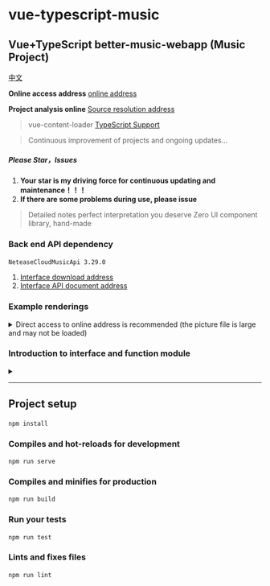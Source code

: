 # vue-typescript-music

## Vue+TypeScript better-music-webapp (Music Project)

[中文](./README.md)

**Online access address**  [online address](http://47.93.187.37/)

**Project analysis online** [Source resolution address](https://blog.csdn.net/weixin_42661283/article/details/106552202)

> vue-content-loader [TypeScript Support](https://github.com/egoist/vue-content-loader/pull/13)

> Continuous improvement of projects and ongoing updates...

##### Please Star，Issues

1. **Your star is my driving force for continuous updating and maintenance！！！**
2. **If there are some problems during use, please issue**

> Detailed notes perfect interpretation you deserve
> Zero UI component library, hand-made

### Back end API dependency

`NeteaseCloudMusicApi 3.29.0`

1. [Interface download address](https://github.com/Binaryify/NeteaseCloudMusicApi)
2. [Interface API document address](https://binaryify.github.io/NeteaseCloudMusicApi/#/?id=neteasecloudmusicapi)

### Example renderings
<details>
<summary>Direct access to online address is recommended (the picture file is large and may not be loaded)</summary>

![Search page, search results](./src/doc/images/search.gif)
![hot singers page](./src/doc/images/singer.gif)
![Music playing](./src/doc/images/player.gif)
![New song list](./src/doc/images/createSong.gif)
![Comment](./src/doc/images/comment.gif)

</details>


### Introduction to interface and function module
<details>
<summary></summary>

**Personal page**

- [x] login
- [x] Play history
- [ ] My radio station
- [ ] My star
- [ ] Focus on new songs
- [ ] My music
- [ ] My favorite music


**Default page（Music Hall）**

- [x] banner Rotation chart
- [x] Recommended song list
- [x] New dish
- [ ] Recommended new music
- [ ] Recommended radio station
- [x] Ranking List
- [ ] Recommended programs
- [ ] Recommended MV


**Search page**

- [x] Hot search list
- [x] History
- [x] Singer classification
- [x] Search input box function

**Search result**

- [x] Search results navigation
- [x] Comprehensive
- [x] Single
- [x] Video
- [x] Singer
- [x] Album
- [x] Song sheet
- [x] Radio station
- [x] Uiser

**Singer details**

- [x] Home page
- [x] Album
- [x] Mv

**Comment interface**
- [x] Comment like, cancel like
- [x] Comment
- [x] Reply to comments
- [x] Copy comments
- [x] Delete comment

**Play music**

- [x] Play
- [x] Play up and down
- [x] Slide to switch playback
- [x] Play mode
- [x] Play list
- [x] Star Song sheet
- [x] Delete playlist
- [x] Download currently playing music
- [x] Lyric

**Video page**

`Not yet open`

</details>


---

## Project setup

```
npm install
```

### Compiles and hot-reloads for development

```
npm run serve
```

### Compiles and minifies for production

```
npm run build
```

### Run your tests

```
npm run test
```

### Lints and fixes files

```
npm run lint
```

